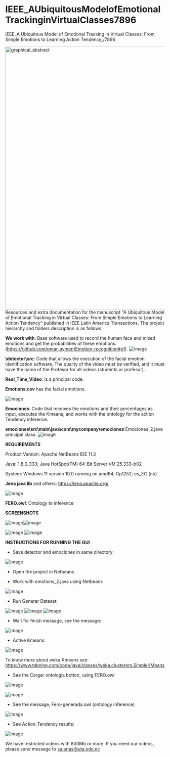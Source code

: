 # IEEE_AUbiquitousModelofEmotionalTrackinginVirtualClasses7896
IEEE_A Ubiquitous Model of Emotional Tracking in Virtual Classes: From Simple Emotions to Learning Action Tendency_/7896

<img width="832" alt="graphical_abstract" src="https://user-images.githubusercontent.com/132758488/236627184-e7dc0c9e-3b74-4ed4-b9f4-212bba559faa.png">
Resources and extra documentation for the manuscript "A Ubiquitous Model of Emotional Tracking in Virtual Classes: From Simple Emotions to Learning Action Tendency" published in IEEE Latin America Transactions. The project hierarchy and folders description is as follows


**We work with**: Base software used to record the human face and mixed emotions and get the probabilities of these emotions. (https://github.com/omar-aymen/Emotion-recognition#p1).
![image](https://user-images.githubusercontent.com/132758488/236630757-f8844bc0-c6c1-4483-aaba-7024a82818fb.png)


**\detector\src**: Code that allows the execution of the facial emotion identification software. The quality of the video must be verified, and it must have the name of the Profesor for all videos (students or profesor). 

**Real_Time_Video**: is a principal code. 

**Emotions.csv** has the facial emotions. 

![image](https://user-images.githubusercontent.com/132758488/236630861-23c0892b-7621-4600-8753-ce4e95c226f6.png)

**Emociones**: Code that receives the emotions and their percentages as input, executes the Kmeans, and works with the ontology for the action Tendency inference.

**emociones\src\main\java\com\mycompany\emociones**:Emociones_2.java principal class.
![image](https://user-images.githubusercontent.com/132758488/236631250-1ee59940-7369-4a86-a4e2-0ea921d664d0.png)

**REQUIREMENTS**

Product Version: Apache NetBeans IDE 11.3

Java: 1.8.0_333; Java HotSpot(TM) 64-Bit Server VM 25.333-b02

System: Windows 11 version 10.0 running on amd64; Cp1252; es_EC (nb)

**Jena java lib** and others: https://jena.apache.org/

![image](https://user-images.githubusercontent.com/132758488/236631919-e64327c3-5fae-4658-af7b-0659cece7787.png)

**FERO.owl**: Ontology to inference

**SCREENSHOTS**

![image](https://user-images.githubusercontent.com/132758488/236632379-26ef662b-5d4b-4e3b-bbc2-8d9e1c8c6ca5.png)![image](https://user-images.githubusercontent.com/132758488/236632401-0c68d4fd-9966-4954-b606-b13ed91309e2.png)

![image](https://user-images.githubusercontent.com/132758488/236632596-13e6744c-a7cf-48db-893d-d00990a84beb.png) ![image](https://user-images.githubusercontent.com/132758488/236632687-27ce6fdd-db6d-49a9-8ad5-479ba85dcc2b.png)

**INSTRUCTIONS FOR RUNNING THE GUI**

- Save detector and emociones in same directory:

![image](https://user-images.githubusercontent.com/132758488/236634884-f9e3126d-9e8c-44e1-8013-a3fdbfc18fb6.png)

- Open the project in Netbeans

- Work with emotions_2.java using Netbeans

![image](https://user-images.githubusercontent.com/132758488/236633051-2fbe9f94-bb10-4227-9fbd-655813276541.png)

- Run Generar Dataset:

![image](https://user-images.githubusercontent.com/132758488/236633168-10788f43-1b45-422e-a02b-d2be9163b461.png)
![image](https://user-images.githubusercontent.com/132758488/236633235-f7a563a8-c59d-4dcf-940b-3ba15a058415.png)
![image](https://user-images.githubusercontent.com/132758488/236633329-197cab9b-f691-44d5-af0f-58ea57debe79.png)

- Wait for finish message, see the message:

![image](https://user-images.githubusercontent.com/132758488/236633398-1cd24a12-841a-4f9f-a832-51d1a1232da4.png)

- Active Kmeans:

![image](https://user-images.githubusercontent.com/132758488/236633434-eafd6eb3-09fd-4bad-9bfa-b92ad147dd8a.png)

To know more about weka Kmeans see: https://www.tabnine.com/code/java/classes/weka.clusterers.SimpleKMeans

- See the Cargar ontologia botton, using FERO.owl

![image](https://user-images.githubusercontent.com/132758488/236633517-c1317481-d6ea-412a-8cb0-15fcde9f5766.png)

![image](https://user-images.githubusercontent.com/132758488/236633573-42359914-dd2b-45b0-8df6-63f1d229eccd.png)

- See the message, Fero-generada.owl (ontology inference)

![image](https://user-images.githubusercontent.com/132758488/236633631-1936bf19-955b-436c-80c6-deaf8a95b75f.png)

- See Action_Tendency results:

![image](https://user-images.githubusercontent.com/132758488/236633709-c88ea5fa-68b0-44db-99b6-02075c32c119.png)

We have restricted videos with 800Mb or more. If you need our videos, please send message to sa.arias@uta.edu.ec 























